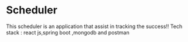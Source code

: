 # Scheduler
This scheduler is an application that assist in tracking the success!!
Tech stack : react js,spring boot ,mongodb and postman
